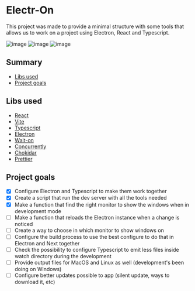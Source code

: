 # Electr-On

This project was made to provide a minimal structure with some tools that allows us to work on a project using Electron, React and Typescript.

![image](https://img.shields.io/tokei/lines/github/richardqcarvalho/electr-on?style=for-the-badge)
![image](https://img.shields.io/badge/status-under%20development-yellow?style=for-the-badge)
![image](https://img.shields.io/github/last-commit/richardqcarvalho/electr-on?style=for-the-badge&logo=github&logoColor=white)

## Summary

- [Libs used](#libs-used)
- [Project goals](#project-goals)

## Libs used

- [React](https://react.dev)
- [Vite](https://vitejs.dev)
- [Typescript](https://typescriptlang.org)
- [Electron](https://electronjs.org)
- [Wait-on](https://github.com/jeffbski/wait-on)
- [Concurrently](https://github.com/open-cli-tools/concurrently)
- [Chokidar](https://github.com/paulmillr/chokidar)
- [Prettier](https://prettier.io)

## Project goals

- [x] Configure Electron and Typescript to make them work together
- [x] Create a script that run the dev server with all the tools needed
- [x] Make a function that find the right monitor to show the windows when in development mode
- [ ] Make a function that reloads the Electron instance when a change is noticed
- [ ] Create a way to choose in which monitor to show windows on
- [ ] Configure the build process to use the best configure to do that in Electron and Next together
- [ ] Check the possibility to configure Typescript to emit less files inside watch directory during the development
- [ ] Provide output files for MacOS and Linux as well (development's been doing on Windows)
- [ ] Configure better updates possible to app (silent update, ways to download it, etc)
